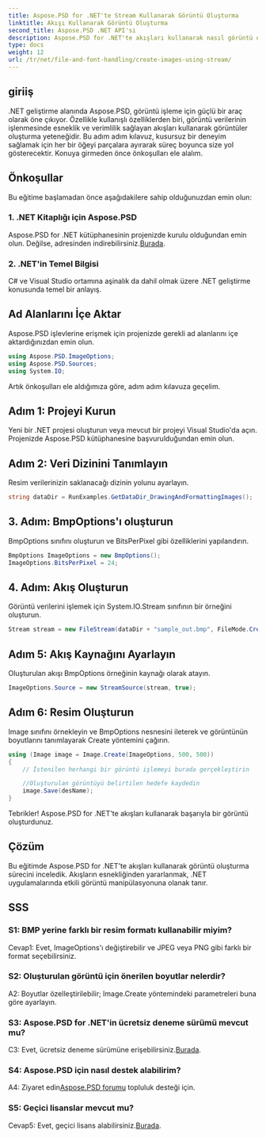 ```yaml
---
title: Aspose.PSD for .NET'te Stream Kullanarak Görüntü Oluşturma
linktitle: Akışı Kullanarak Görüntü Oluşturma
second_title: Aspose.PSD .NET API'si
description: Aspose.PSD for .NET'te akışları kullanarak nasıl görüntü oluşturacağınızı öğrenin. Etkili görüntü işleme için adım adım kılavuzumuzu izleyin.
type: docs
weight: 12
url: /tr/net/file-and-font-handling/create-images-using-stream/
---
```

## giriiş

.NET geliştirme alanında Aspose.PSD, görüntü işleme için güçlü bir araç olarak öne çıkıyor. Özellikle kullanışlı özelliklerden biri, görüntü verilerinin işlenmesinde esneklik ve verimlilik sağlayan akışları kullanarak görüntüler oluşturma yeteneğidir. Bu adım adım kılavuz, kusursuz bir deneyim sağlamak için her bir öğeyi parçalara ayırarak süreç boyunca size yol gösterecektir. Konuya girmeden önce önkoşulları ele alalım.

## Önkoşullar

Bu eğitime başlamadan önce aşağıdakilere sahip olduğunuzdan emin olun:

### 1. .NET Kitaplığı için Aspose.PSD
 Aspose.PSD for .NET kütüphanesinin projenizde kurulu olduğundan emin olun. Değilse, adresinden indirebilirsiniz.[Burada](https://releases.aspose.com/psd/net/).

### 2. .NET'in Temel Bilgisi
C# ve Visual Studio ortamına aşinalık da dahil olmak üzere .NET geliştirme konusunda temel bir anlayış.

## Ad Alanlarını İçe Aktar

Aspose.PSD işlevlerine erişmek için projenizde gerekli ad alanlarını içe aktardığınızdan emin olun.

```csharp
using Aspose.PSD.ImageOptions;
using Aspose.PSD.Sources;
using System.IO;
```

Artık önkoşulları ele aldığımıza göre, adım adım kılavuza geçelim.

## Adım 1: Projeyi Kurun

Yeni bir .NET projesi oluşturun veya mevcut bir projeyi Visual Studio'da açın. Projenizde Aspose.PSD kütüphanesine başvurulduğundan emin olun.

## Adım 2: Veri Dizinini Tanımlayın

Resim verilerinizin saklanacağı dizinin yolunu ayarlayın.

```csharp
string dataDir = RunExamples.GetDataDir_DrawingAndFormattingImages();
```

## 3. Adım: BmpOptions'ı oluşturun

BmpOptions sınıfını oluşturun ve BitsPerPixel gibi özelliklerini yapılandırın.

```csharp
BmpOptions ImageOptions = new BmpOptions();
ImageOptions.BitsPerPixel = 24;
```

## 4. Adım: Akış Oluşturun

Görüntü verilerini işlemek için System.IO.Stream sınıfının bir örneğini oluşturun.

```csharp
Stream stream = new FileStream(dataDir + "sample_out.bmp", FileMode.Create);
```

## Adım 5: Akış Kaynağını Ayarlayın

Oluşturulan akışı BmpOptions örneğinin kaynağı olarak atayın.

```csharp
ImageOptions.Source = new StreamSource(stream, true);
```

## Adım 6: Resim Oluşturun

Image sınıfını örnekleyin ve BmpOptions nesnesini ileterek ve görüntünün boyutlarını tanımlayarak Create yöntemini çağırın.

```csharp
using (Image image = Image.Create(ImageOptions, 500, 500))
{
    // İstenilen herhangi bir görüntü işlemeyi burada gerçekleştirin

    //Oluşturulan görüntüyü belirtilen hedefe kaydedin
    image.Save(desName);
}
```

Tebrikler! Aspose.PSD for .NET'te akışları kullanarak başarıyla bir görüntü oluşturdunuz.

## Çözüm

Bu eğitimde Aspose.PSD for .NET'te akışları kullanarak görüntü oluşturma sürecini inceledik. Akışların esnekliğinden yararlanmak, .NET uygulamalarında etkili görüntü manipülasyonuna olanak tanır.

## SSS

### S1: BMP yerine farklı bir resim formatı kullanabilir miyim?

Cevap1: Evet, ImageOptions'ı değiştirebilir ve JPEG veya PNG gibi farklı bir format seçebilirsiniz.

### S2: Oluşturulan görüntü için önerilen boyutlar nelerdir?

A2: Boyutlar özelleştirilebilir; Image.Create yöntemindeki parametreleri buna göre ayarlayın.

### S3: Aspose.PSD for .NET'in ücretsiz deneme sürümü mevcut mu?

 C3: Evet, ücretsiz deneme sürümüne erişebilirsiniz.[Burada](https://releases.aspose.com/).

### S4: Aspose.PSD için nasıl destek alabilirim?

 A4: Ziyaret edin[Aspose.PSD forumu](https://forum.aspose.com/c/psd/34) topluluk desteği için.

### S5: Geçici lisanslar mevcut mu?

 Cevap5: Evet, geçici lisans alabilirsiniz.[Burada](https://purchase.aspose.com/temporary-license/).